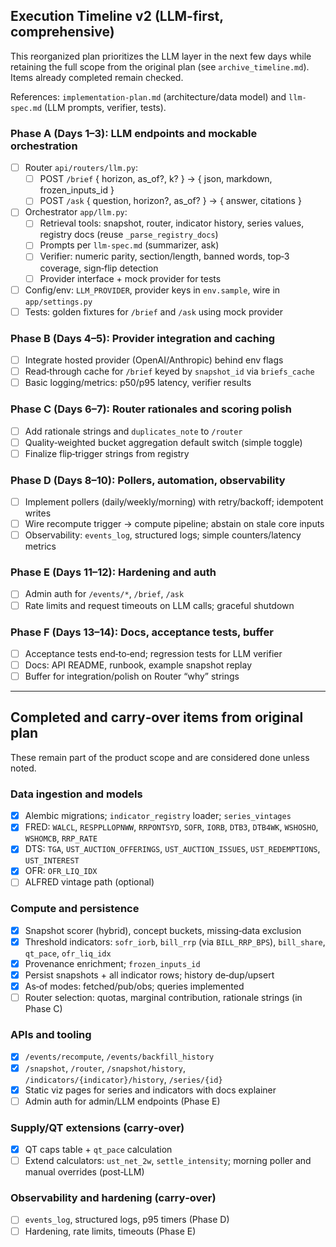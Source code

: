## Execution Timeline v2 (LLM-first, comprehensive)

This reorganized plan prioritizes the LLM layer in the next few days while retaining the full scope from the original plan (see `archive_timeline.md`). Items already completed remain checked.

References: `implementation-plan.md` (architecture/data model) and `llm-spec.md` (LLM prompts, verifier, tests).

### Phase A (Days 1–3): LLM endpoints and mockable orchestration

- [ ] Router `api/routers/llm.py`:
  - [ ] POST `/brief` { horizon, as_of?, k? } → { json, markdown, frozen_inputs_id }
  - [ ] POST `/ask` { question, horizon?, as_of? } → { answer, citations }
- [ ] Orchestrator `app/llm.py`:
  - [ ] Retrieval tools: snapshot, router, indicator history, series values, registry docs (reuse `_parse_registry_docs`)
  - [ ] Prompts per `llm-spec.md` (summarizer, ask)
  - [ ] Verifier: numeric parity, section/length, banned words, top‑3 coverage, sign‑flip detection
  - [ ] Provider interface + mock provider for tests
- [ ] Config/env: `LLM_PROVIDER`, provider keys in `env.sample`, wire in `app/settings.py`
- [ ] Tests: golden fixtures for `/brief` and `/ask` using mock provider

### Phase B (Days 4–5): Provider integration and caching

- [ ] Integrate hosted provider (OpenAI/Anthropic) behind env flags
- [ ] Read‑through cache for `/brief` keyed by `snapshot_id` via `briefs_cache`
- [ ] Basic logging/metrics: p50/p95 latency, verifier results

### Phase C (Days 6–7): Router rationales and scoring polish

- [ ] Add rationale strings and `duplicates_note` to `/router`
- [ ] Quality‑weighted bucket aggregation default switch (simple toggle)
- [ ] Finalize flip‑trigger strings from registry

### Phase D (Days 8–10): Pollers, automation, observability

- [ ] Implement pollers (daily/weekly/morning) with retry/backoff; idempotent writes
- [ ] Wire recompute trigger → compute pipeline; abstain on stale core inputs
- [ ] Observability: `events_log`, structured logs; simple counters/latency metrics

### Phase E (Days 11–12): Hardening and auth

- [ ] Admin auth for `/events/*`, `/brief`, `/ask`
- [ ] Rate limits and request timeouts on LLM calls; graceful shutdown

### Phase F (Days 13–14): Docs, acceptance tests, buffer

- [ ] Acceptance tests end‑to‑end; regression tests for LLM verifier
- [ ] Docs: API README, runbook, example snapshot replay
- [ ] Buffer for integration/polish on Router “why” strings

---

## Completed and carry‑over items from original plan

These remain part of the product scope and are considered done unless noted.

### Data ingestion and models

- [x] Alembic migrations; `indicator_registry` loader; `series_vintages`
- [x] FRED: `WALCL`, `RESPPLLOPNWW`, `RRPONTSYD`, `SOFR`, `IORB`, `DTB3`, `DTB4WK`, `WSHOSHO`, `WSHOMCB`, `RRP_RATE`
- [x] DTS: `TGA`, `UST_AUCTION_OFFERINGS`, `UST_AUCTION_ISSUES`, `UST_REDEMPTIONS`, `UST_INTEREST`
- [x] OFR: `OFR_LIQ_IDX`
- [ ] ALFRED vintage path (optional)

### Compute and persistence

- [x] Snapshot scorer (hybrid), concept buckets, missing‑data exclusion
- [x] Threshold indicators: `sofr_iorb`, `bill_rrp` (via `BILL_RRP_BPS`), `bill_share`, `qt_pace`, `ofr_liq_idx`
- [x] Provenance enrichment; `frozen_inputs_id`
- [x] Persist snapshots + all indicator rows; history de‑dup/upsert
- [x] As‑of modes: fetched/pub/obs; queries implemented
- [ ] Router selection: quotas, marginal contribution, rationale strings (in Phase C)

### APIs and tooling

- [x] `/events/recompute`, `/events/backfill_history`
- [x] `/snapshot`, `/router`, `/snapshot/history`, `/indicators/{indicator}/history`, `/series/{id}`
- [x] Static viz pages for series and indicators with docs explainer
- [ ] Admin auth for admin/LLM endpoints (Phase E)

### Supply/QT extensions (carry‑over)

- [x] QT caps table + `qt_pace` calculation
- [ ] Extend calculators: `ust_net_2w`, `settle_intensity`; morning poller and manual overrides (post‑LLM)

### Observability and hardening (carry‑over)

- [ ] `events_log`, structured logs, p95 timers (Phase D)
- [ ] Hardening, rate limits, timeouts (Phase E)
